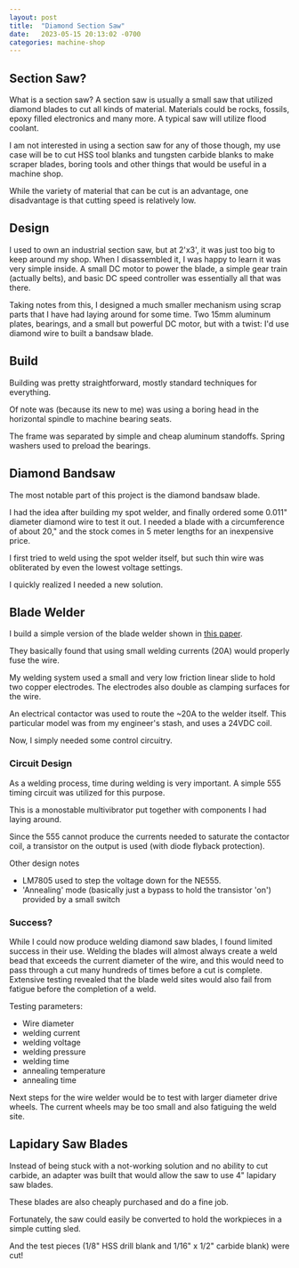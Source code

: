 ```yaml
---
layout: post
title:  "Diamond Section Saw"
date:   2023-05-15 20:13:02 -0700
categories: machine-shop
---
```



## Section Saw? 

What is a section saw? A section saw is usually a small saw that utilized diamond blades to cut
all kinds of material. Materials could be rocks, fossils, epoxy filled electronics and many more.
A typical saw will utilize flood coolant. 

I am not interested in using a section saw for any of those though, my use case will be
to cut HSS tool blanks and tungsten carbide blanks to make scraper blades, boring tools
and other things that would be useful in a machine shop. 

While the variety of material that can be cut is an advantage, one disadvantage is
that cutting speed is relatively low. 

## Design

I used to own an industrial section saw, but at 2'x3', it was just too big to keep
around my shop. When I disassembled it, I was happy to learn it was very simple inside. 
A small DC motor to power the blade, a simple gear train (actually belts), and 
basic DC speed controller was essentially all that was there. 

Taking notes from this, I designed a much smaller mechanism using scrap parts that I
have had laying around for some time. Two 15mm aluminum plates, bearings, and a 
small but powerful DC motor, but with a twist: I'd use diamond wire to built a
bandsaw blade. 

## Build

Building was pretty straightforward, mostly standard techniques for everything. 

Of note was (because its new to me) was using a boring head in the horizontal
spindle to machine bearing seats.

The frame was separated by simple and cheap aluminum standoffs. Spring washers
used to preload the bearings.

## Diamond Bandsaw

The most notable part of this project is the diamond bandsaw blade.

I had the idea after building my spot welder, and finally ordered some 
0.011" diameter diamond wire to test it out. I needed a blade with a
circumference of about 20," and the stock comes in 5 meter lengths
for an inexpensive price. 

I first tried to weld using the spot welder itself, but such thin wire was 
obliterated by even the lowest voltage settings. 

I quickly realized I needed a new solution. 

## Blade Welder

I build a simple version of the blade welder shown in [this paper](https://www.researchgate.net/publication/323925136_Test_rig_for_welding_diamond_wires_into_a_loop).

They basically found that using small welding currents (20A) would properly fuse the wire. 

My welding system used a small and very low friction linear slide to hold two copper
electrodes. The electrodes also double as clamping surfaces for the wire. 

An electrical contactor was used to route the ~20A to the welder itself. This
particular model was from my engineer's stash, and uses a 24VDC coil. 

Now, I simply needed some control circuitry. 

### Circuit Design

As a welding process, time during welding is very important. A simple 555 
timing circuit was utilized for this purpose.

This is a monostable multivibrator put together with components I had laying around. 

Since the 555 cannot produce the currents needed to saturate the contactor coil,
a transistor on the output is used (with diode flyback protection).

Other design notes

- LM7805 used to step the voltage down for the NE555.
- 'Annealing' mode (basically just a bypass to hold the transistor 'on') provided by a small switch

### Success?

While I could now produce welding diamond saw blades, I found limited success in
their use. Welding the blades will almost always create a weld bead that exceeds the 
current diameter of the wire, and this would need to pass through a cut many hundreds
of times before a cut is complete. Extensive testing revealed that the blade
weld sites would also fail from fatigue before the completion of a weld. 

Testing parameters:
- Wire diameter
- welding current
- welding voltage
- welding pressure
- welding time
- annealing temperature
- annealing time

Next steps for the wire welder would be to test with larger diameter drive wheels.
The current wheels may be too small and also fatiguing the weld site. 

## Lapidary Saw Blades

Instead of being stuck with a not-working solution and no ability to cut 
carbide, an adapter was built that would allow the saw to use 4" lapidary saw blades. 

These blades are also cheaply purchased and do a fine job. 

Fortunately, the saw could easily be converted to hold the workpieces in
a simple cutting sled. 

And the test pieces (1/8" HSS drill blank and 1/16" x 1/2" carbide blank)
were cut!
